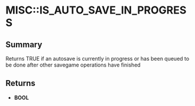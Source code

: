# MISC::IS_AUTO_SAVE_IN_PROGRESS

## Summary
Returns TRUE if an autosave is currently in progress or has been queued to be done after other savegame operations have finished

## Returns
* **BOOL**
